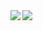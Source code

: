 <!--
**RyoichiNakai/RyoichiNakai** is a ✨ _special_ ✨ repository because its `README.md` (this file) appears on your GitHub profile.

Here are some ideas to get you started:

- 🔭 I’m currently working on ...
- 🌱 I’m currently learning ...
- 👯 I’m looking to collaborate on ...
- 🤔 I’m looking for help with ...
- 💬 Ask me about ...
- 📫 How to reach me: ...
- 😄 Pronouns: ...
- ⚡ Fun fact: ...
-->


<a href="https://github.com/RyoichiNakai">
  <img align="left" src="https://github-readme-stats.vercel.app/api?username=RyoichiNakai&show_icons=true&count_praivate=true&theme=graywhite" />
</a>
<a href="https://github.com/RyoichiNakai">
  <img align="left" src="https://github-readme-stats.vercel.app/api/top-langs/?username=RyoichiNakai&count_praivate=true&title_color=34393C&langs_count=3&exclude_repo=docker-wordpress-mysql-blog,atcorder" />
</a>
